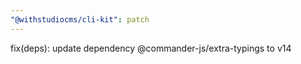 ```yaml
---
"@withstudiocms/cli-kit": patch
---
```


fix(deps): update dependency @commander-js/extra-typings to v14
